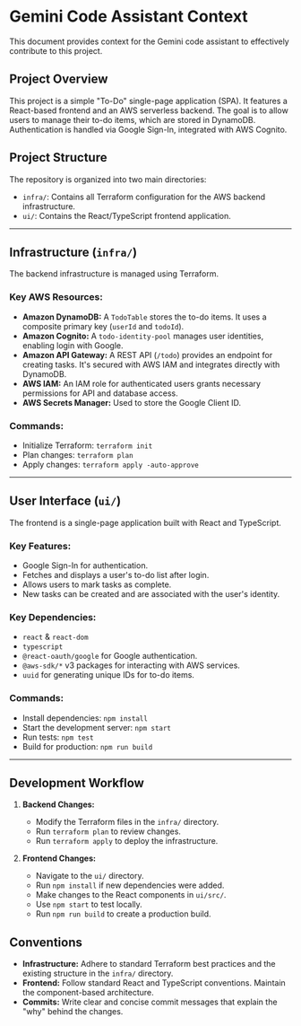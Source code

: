 # Gemini Code Assistant Context

This document provides context for the Gemini code assistant to effectively contribute to this project.

## Project Overview

This project is a simple "To-Do" single-page application (SPA). It features a React-based frontend and an AWS serverless backend. The goal is to allow users to manage their to-do items, which are stored in DynamoDB. Authentication is handled via Google Sign-In, integrated with AWS Cognito.

## Project Structure

The repository is organized into two main directories:

-   `infra/`: Contains all Terraform configuration for the AWS backend infrastructure.
-   `ui/`: Contains the React/TypeScript frontend application.

---

## Infrastructure (`infra/`)

The backend infrastructure is managed using Terraform.

### Key AWS Resources:

-   **Amazon DynamoDB:** A `TodoTable` stores the to-do items. It uses a composite primary key (`userId` and `todoId`).
-   **Amazon Cognito:** A `todo-identity-pool` manages user identities, enabling login with Google.
-   **Amazon API Gateway:** A REST API (`/todo`) provides an endpoint for creating tasks. It's secured with AWS IAM and integrates directly with DynamoDB.
-   **AWS IAM:** An IAM role for authenticated users grants necessary permissions for API and database access.
-   **AWS Secrets Manager:** Used to store the Google Client ID.

### Commands:

-   Initialize Terraform: `terraform init`
-   Plan changes: `terraform plan`
-   Apply changes: `terraform apply -auto-approve`

---

## User Interface (`ui/`)

The frontend is a single-page application built with React and TypeScript.

### Key Features:

-   Google Sign-In for authentication.
-   Fetches and displays a user's to-do list after login.
-   Allows users to mark tasks as complete.
-   New tasks can be created and are associated with the user's identity.

### Key Dependencies:

-   `react` & `react-dom`
-   `typescript`
-   `@react-oauth/google` for Google authentication.
-   `@aws-sdk/*` v3 packages for interacting with AWS services.
-   `uuid` for generating unique IDs for to-do items.

### Commands:

-   Install dependencies: `npm install`
-   Start the development server: `npm start`
-   Run tests: `npm test`
-   Build for production: `npm run build`

---

## Development Workflow

1.  **Backend Changes:**
    -   Modify the Terraform files in the `infra/` directory.
    -   Run `terraform plan` to review changes.
    -   Run `terraform apply` to deploy the infrastructure.

2.  **Frontend Changes:**
    -   Navigate to the `ui/` directory.
    -   Run `npm install` if new dependencies were added.
    -   Make changes to the React components in `ui/src/`.
    -   Use `npm start` to test locally.
    -   Run `npm run build` to create a production build.

## Conventions

-   **Infrastructure:** Adhere to standard Terraform best practices and the existing structure in the `infra/` directory.
-   **Frontend:** Follow standard React and TypeScript conventions. Maintain the component-based architecture.
-   **Commits:** Write clear and concise commit messages that explain the "why" behind the changes.

